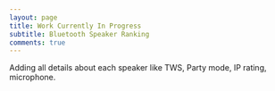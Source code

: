 ```yaml
---
layout: page
title: Work Currently In Progress
subtitle: Bluetooth Speaker Ranking
comments: true
---
```


Adding all details about each speaker like TWS, Party mode, IP rating, microphone.

